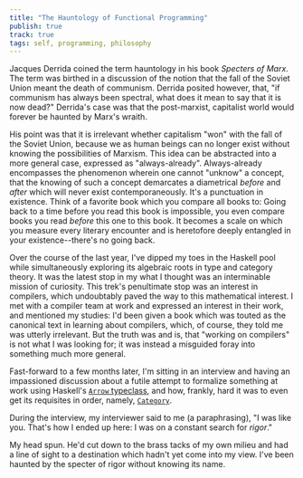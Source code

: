 ```yaml
---
title: "The Hauntology of Functional Programming"
publish: true
track: true
tags: self, programming, philosophy
---
```


Jacques Derrida coined the term hauntology in his book _Specters of
Marx_. The term was birthed in a discussion of the notion that the
fall of the Soviet Union meant the death of communism. Derrida posited
however, that, "if communism has always been spectral, what does it
mean to say that it is now dead?" Derrida's case was that the
post-marxist, capitalist world would forever be haunted by Marx's
wraith.

His point was that it is irrelevant whether capitalism "won" with the
fall of the Soviet Union, because we as human beings can no longer
exist without knowing the possibilities of Marxism.  This idea can be
abstracted into a more general case, expressed as "always-already".
Always-already encompasses the phenomenon wherein one cannot "unknow"
a concept, that the knowing of such a concept demarcates a diametrical
_before_ and _after_ which will never exist contemporaneously. It's a
punctuation in existence.  Think of a favorite book which you compare
all books to: Going back to a time before you read this book is
impossible, you even compare books you read _before_ this one to this
book.  It becomes a scale on which you measure every literary
encounter and is heretofore deeply entangled in your
existence--there's no going back.

Over the course of the last year, I've dipped my toes in the Haskell
pool while simultaneously exploring its algebraic roots in type and
category theory. It was the latest stop in my what I thought was an
interminable mission of curiosity.  This trek's penultimate stop was
an interest in compilers, which undoubtably paved the way to this
mathematical interest. I met with a compiler team at work and
expressed an interest in their work, and mentioned my studies: I'd
been given a book which was touted as the canonical text in learning
about compilers, which, of course, they told me was utterly
irrelevant. But the truth was and is, that "working on compilers" is
not what I was looking for; it was instead a misguided foray into
something much more general.

Fast-forward to a few months later, I'm sitting in an interview and
having an impassioned discussion about a futile attempt to formalize
something at work using Haskell's [`Arrow`
typeclass](https://www.haskell.org/arrows/), and how, frankly, hard it
was to even get its requisites in order, namely,
[`Category`](https://www.haskell.org/arrows/).

During the interview, my interviewer said to me (a paraphrasing), "I
was like you. That's how I ended up here: I was on a constant search
for _rigor_."

My head spun. He'd cut down to the brass tacks of my own milieu and
had a line of sight to a destination which hadn't yet come into my
view. I've been haunted by the specter of rigor without knowing its
name.
